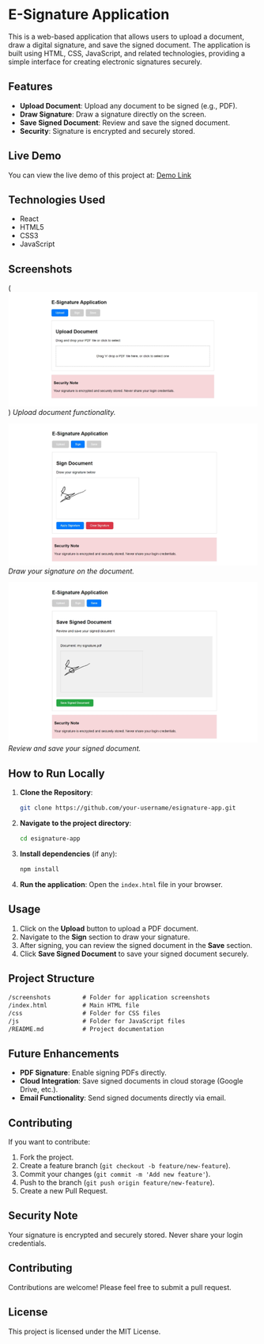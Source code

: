 # E-Signature Application

This is a web-based application that allows users to upload a document, draw a digital signature, and save the signed document. The application is built using HTML, CSS, JavaScript, and related technologies, providing a simple interface for creating electronic signatures securely.

## Features
- **Upload Document**: Upload any document to be signed (e.g., PDF).
- **Draw Signature**: Draw a signature directly on the screen.
- **Save Signed Document**: Review and save the signed document.
- **Security**: Signature is encrypted and securely stored.

## Live Demo
You can view the live demo of this project at: [Demo Link](#) <!-- Add link when hosted -->

## Technologies Used

- React
- HTML5
- CSS3
- JavaScript

## Screenshots
(![Upload Screenshot](./screenshots/Upload_Screenshot.jpeg)) <!-- Add correct file paths -->
*Upload document functionality.*

![Sign Screenshot](./screenshots/Sign_Screenshot.jpeg)
*Draw your signature on the document.*

![Save Screenshot](./screenshots/Save_Screenshot.jpeg)
*Review and save your signed document.*

## How to Run Locally

1. **Clone the Repository**:
   ```bash
   git clone https://github.com/your-username/esignature-app.git
   ```
2. **Navigate to the project directory**:
   ```bash
   cd esignature-app
   ```
3. **Install dependencies** (if any):
   ```bash
   npm install
   ```

4. **Run the application**:
   Open the `index.html` file in your browser.

## Usage

1. Click on the **Upload** button to upload a PDF document.
2. Navigate to the **Sign** section to draw your signature.
3. After signing, you can review the signed document in the **Save** section.
4. Click **Save Signed Document** to save your signed document securely.


## Project Structure
```
/screenshots         # Folder for application screenshots
/index.html          # Main HTML file
/css                 # Folder for CSS files
/js                  # Folder for JavaScript files
/README.md           # Project documentation
```

## Future Enhancements
- **PDF Signature**: Enable signing PDFs directly.
- **Cloud Integration**: Save signed documents in cloud storage (Google Drive, etc.).
- **Email Functionality**: Send signed documents directly via email.

## Contributing
If you want to contribute:
1. Fork the project.
2. Create a feature branch (`git checkout -b feature/new-feature`).
3. Commit your changes (`git commit -m 'Add new feature'`).
4. Push to the branch (`git push origin feature/new-feature`).
5. Create a new Pull Request.


## Security Note

Your signature is encrypted and securely stored. Never share your login credentials.

## Contributing

Contributions are welcome! Please feel free to submit a pull request.

## License

This project is licensed under the MIT License.
